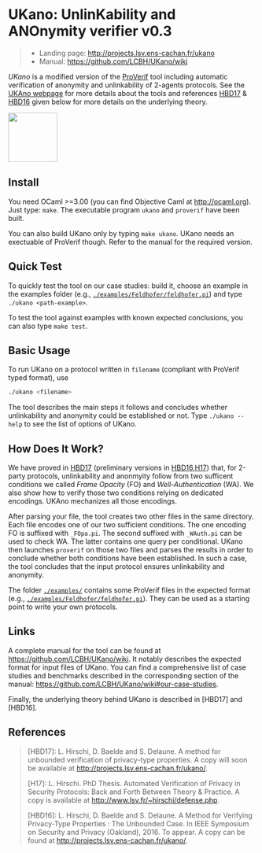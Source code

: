 # UKano: UnlinKability and ANOnymity verifier v0.3
> - Landing page: http://projects.lsv.ens-cachan.fr/ukano
> - Manual: https://github.com/LCBH/UKano/wiki

*UKano* is a modified version of the [ProVerif](http://proverif.inria.fr)
tool including automatic verification of anonymity and unlinkability of 2-agents protocols.
See the [UKAno webpage](http://projects.lsv.ens-cachan.fr/ukano/) for more details about the tools
and references [HBD17](#links) & [HBD16](#links) given below for more details on
the underlying theory.

<img align="center" src="http://projects.lsv.ens-cachan.fr/ukano/pictures/International_justice_and_privacy.jpg" width="100" />


## Install

You need OCaml >=3.00 (you can find Objective Caml at http://ocaml.org).
Just type: `make`.
The executable program `ukano` and `proverif` have been built.

You can also build UKano only by typing `make ukano`.
UKano needs an exectuable of ProVerif though. Refer to the manual
for the required version.


## Quick Test
To quickly test the tool on our case studies: build it, choose an example
in the examples folder (e.g., [`./examples/Feldhofer/feldhofer.pi`](./examples/Feldhofer/feldhofer.pi))
and type `./ukano <path-example>`.

To test the tool against examples with known expected conclusions, you can also type `make test`.


## Basic Usage
To run UKano on a protocol written in `filename` (compliant with ProVerif typed format), use
```bash
./ukano <filename>
```
The tool describes the main steps it follows and concludes whether unlinkability
and anonymity could be established or not. Type `./ukano --help` to see the list
of options of UKano.


## How Does It Work?
We have proved in [HBD17](#references) (preliminary versions in [HBD16](#references),[H17](#references))
that, for 2-party protocols, unlinkability and anonmyity follow from two sufficent conditions we
called *Frame Opacity* (FO) and *Well-Authentication* (WA). We also show how to verify those two
conditions relying on dedicated encodings.
UKAno mechanizes all those encodings.

After parsing your file, the tool creates two other files in the same
directory. Each file encodes one of our two sufficient conditions. 
The one encoding FO is suffixed with `_FOpa.pi`. The second suffixed
with `_WAuth.pi` can be used to check WA. The latter contains one query
per conditional.
UKano then launches `proverif` on those two files and parses the results
in order to conclude whether both conditions have been established. In such
a case, the tool concludes that the input protocol ensures unlinkability and
anonymity.

The folder [`./examples/`](./examples) contains some ProVerif files in the expected
format (e.g., [`./examples/Feldhofer/feldhofer.pi`](./examples/Feldhofer/feldhofer.pi)). 
They can be used as a starting point to write your own protocols.


## Links

A complete manual for the tool can be found at https://github.com/LCBH/UKano/wiki. It notably
describes the expected format for input files of UKano.
You can find a comprehensive list of case studies and benchmarks described in the corresponding
section of the manual: https://github.com/LCBH/UKano/wiki#our-case-studies.


Finally, the underlying theory behind UKano is described in [HBD17] and [HBD16].


## References
> [HBD17]: L. Hirschi, D. Baelde and S. Delaune.
>     A method for unbounded verification of privacy-type properties.
>     A copy will soon be available at http://projects.lsv.ens-cachan.fr/ukano/.
> 
> [H17]: L. Hirschi.
>     PhD Thesis.
>     Automated Verification of Privacy in Security Protocols:
>     Back and Forth Between Theory & Practice.
>     A copy is available at http://www.lsv.fr/~hirschi/defense.php.
> 
> [HBD16]: L. Hirschi, D. Baelde and S. Delaune.
>     A Method for Verifying Privacy-Type Properties : The Unbounded Case.
>     In IEEE Symposium on Security and Privacy (Oakland), 2016. To appear.
>     A copy can be found at http://projects.lsv.ens-cachan.fr/ukano/.
